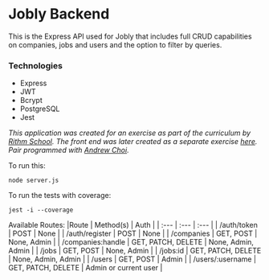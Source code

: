 # Jobly Backend

This is the Express API used for Jobly that includes full CRUD capabilities on companies, jobs and users and the option to filter by queries.


### Technologies
- Express
- JWT
- Bcrypt
- PostgreSQL
- Jest

_This application was created for an exercise as part of the curriculum by [Rithm School](https://www.rithmschool.com/). The front end was later created as a separate exercise [here](https://github.com/robynlgy/react-jobly). Pair programmed with [Andrew Choi](https://github.com/DongChoi)._

To run this:

    node server.js

To run the tests with coverage:

    jest -i --coverage


Available Routes:
|Route | Method(s) | Auth |
| :--- | :--- | :--- |
| /auth/token | POST | None |
| /auth/register | POST | None |
| /companies | GET, POST | None, Admin |
| /companies:handle | GET, PATCH, DELETE | None, Admin, Admin |
| /jobs | GET, POST | None, Admin |
| /jobs:id | GET, PATCH, DELETE | None, Admin, Admin |
| /users | GET, POST | Admin |
| /users/:username | GET, PATCH, DELETE | Admin or current user |


